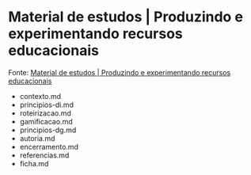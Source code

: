 # Material de estudos | Produzindo e experimentando recursos educacionais

Fonte: [Material de estudos | Produzindo e experimentando recursos educacionais](https://moodle.ead.ifsc.edu.br/mod/book/tool/print/index.php?id=82437)

- contexto.md
- principios-di.md
- roteirizacao.md
- gamificacao.md
- principios-dg.md
- autoria.md
- encerramento.md
- referencias.md
- ficha.md


